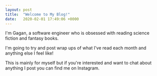 ```yaml
---
layout: post
title:  "Welcome to My Blog!"
date:   2020-02-01 17:49:06 +0000
---
```


I'm Gagan, a software engineer who is obsessed with reading science fiction and fantasy books.

I'm going to try and post wrap ups of what I've read each month and anything else I feel like!

This is mainly for myself but if you're interested and want to chat about anything I post you can find me on Instagram.
